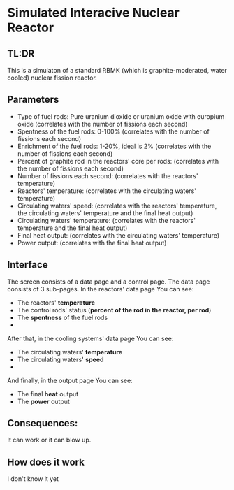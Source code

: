 # Simulated Interacive Nuclear Reactor
## TL:DR
This is a simulaton of a standard RBMK (which is graphite-moderated, water cooled) nuclear fission reactor.

## Parameters
- Type of fuel rods: Pure uranium dioxide or uranium oxide with europium oxide (correlates with the number of fissions each second)
- Spentness of the fuel rods: 0-100% (correlates with the number of fissions each second)
- Enrichment of the fuel rods: 1-20%, ideal is 2% (correlates with the number of fissions each second)
- Percent of graphite rod in the reactors' core per rods: (correlates with the number of fissions each second)
- Number of fissions each second: (correlates with the reactors' temperature)
- Reactors' temperature: (correlates with the circulating waters' temperature)
- Circulating waters' speed: (correlates with the reactors' temperature, the circulating waters' temperature and the final heat output)
- Circulating waters' temperature: (correlates with the reactors' temperature and the final heat output)
- Final heat output: (correlates with the circulating waters' temperature)
- Power output: (correlates with the final heat output)

## Interface
The screen consists of a data page and a control page. The data page consists of 3 sub-pages. In the reactors' data page You can see:
- The reactors' **temperature**
- The control rods' status (**percent of the rod in the reactor, per rod**)
- The **spentness** of the fuel rods
- 
After that, in the cooling systems' data page You can see:
- The circulating waters' **temperature**
- The circulating waters' **speed**
- 
And finally, in the output page You can see:
- The final **heat** output
- The **power** output

## Consequences:
It can work or it can blow up.

## How does it work
I don't know it yet
